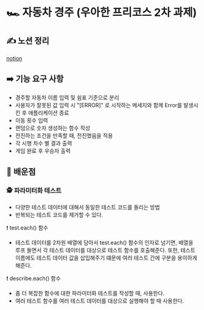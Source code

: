 # 🏎️ 자동차 경주 (우아한 프리코스 2차 과제)

## ✍️ 노션 정리
[notion](https://almond-drip-5f0.notion.site/2-126221c9c513812ca23dfb9fc02c4ce9?pvs=4)

## ➡️ 기능 요구 사항

- 경주할 자동차 이름 입력 및 쉼표 기준으로 분리
- 사용자가 잘못된 값 입력 시 "[ERROR]" 로 시작하는 메세지와 함께 Error를 발생시킨 후 애플리케이션 종료
- 이동 횟수 입력
- 랜덤으로 숫자 생성하는 함수 작성
- 전진하는 조건을 만족할 때, 전진했음을 적용
- 각 시행 차수 별 결과 출력
- 게임 완료 후 우승자 출력

## 🫢 배운점

### 🕵️ 파라미터화 테스트

- 다양한 테스트 데이터에 대해서 동일한 테스트 코드를 돌리는 방법
- 반복되는 테스트 코드를 제거할 수 있다.

❗ test.each() 함수

- 테스트 데이터를 2차원 배열에 담아서 test.each() 함수의 인자로 넘기면, 배열을 루프 돌면서 각 테스트 데이터를 대상으로 테스트 함수를 호출해준다. 또한, 테스트 이름에도 테스트 데이터 값을 삽입해주기 떄문에 여러 테스트 간에 구분을 용이하게 해준다.

❗ describe.each() 함수

- 좀 더 복잡한 함수에 대한 파라미터화 테스트를 작성할 때, 사용한다.
- 여러 테스트 함수를 여러 테스트 데이터를 대상으로 실행해야 할 때 사용한다.
